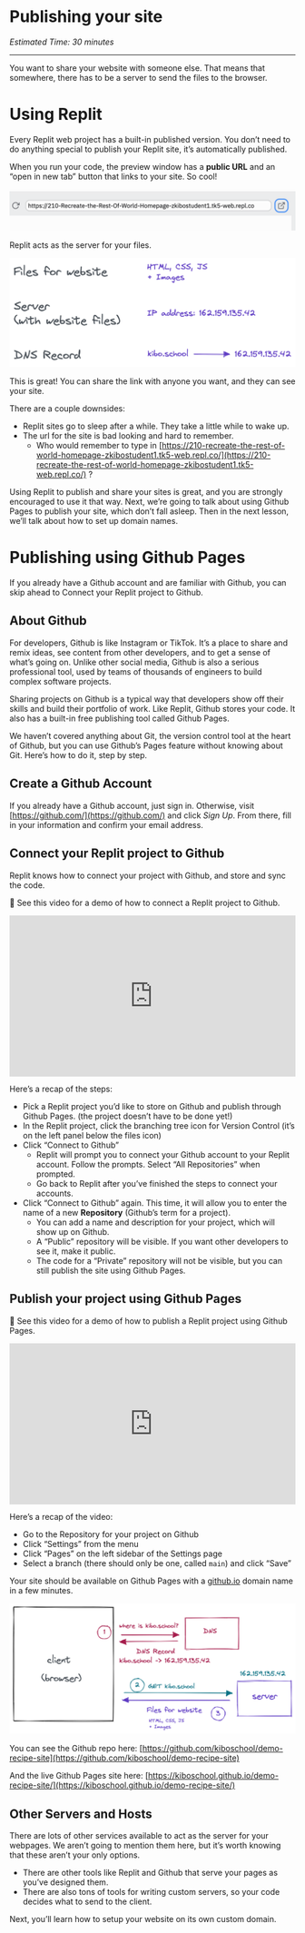 # Publishing your site

*Estimated Time: 30 minutes*

---

You want to share your website with someone else. That means that somewhere, there has to be a server to send the files to the browser.

# Using Replit

Every Replit web project has a built-in published version. You don’t need to do anything special to publish your Replit site, it’s automatically published.

When you run your code, the preview window has a **public URL** and an “open in new tab” button that links to your site. So cool!

<aside>

![7E4CDCB3-021D-4F38-A16E-2CD1FC797801-1442-00008542F1D9E729.png](./publishing-your-site/e4cdcb3-021d-4f38-a16e-2cd1fc797801-1442-00008542f1d9e729.png)

</aside>

Replit acts as the server for your files.
<aside>

![Untitled](./domains-and-hosting/untitled.png)

</aside>

This is great! You can share the link with anyone you want, and they can see your site.

There are a couple downsides:

- Replit sites go to sleep after a while. They take a little while to wake up.
- The url for the site is bad looking and hard to remember.
    - Who would remember to type in [https://210-recreate-the-rest-of-world-homepage-zkibostudent1.tk5-web.repl.co/](https://210-recreate-the-rest-of-world-homepage-zkibostudent1.tk5-web.repl.co/) ?

Using Replit to publish and share your sites is great, and you are strongly encouraged to use it that way. Next, we’re going to talk about using Github Pages to publish your site, which don’t fall asleep. Then in the next lesson, we’ll talk about how to set up domain names.

# Publishing using Github Pages

If you already have a Github account and are familiar with Github, you can skip ahead to Connect your Replit project to Github.

## About Github

For developers, Github is like Instagram or TikTok. It’s a place to share and remix ideas, see content from other developers, and to get a sense of what’s going on. Unlike other social media, Github is also a serious professional tool, used by teams of thousands of engineers to build complex software projects.

Sharing projects on Github is a typical way that developers show off their skills and build their portfolio of work. Like Replit, Github stores your code. It also has a built-in free publishing tool called Github Pages.

We haven’t covered anything about Git, the version control tool at the heart of Github, but you can use Github’s Pages feature without knowing about Git. Here’s how to do it, step by step.

## Create a Github Account

If you already have a Github account, just sign in. Otherwise, visit [https://github.com/](https://github.com/) and click *Sign Up*. From there, fill in your information and confirm your email address. 

## Connect your Replit project to Github

Replit knows how to connect your project with Github, and store and sync the code.

<aside>


🎥 See this video for a demo of how to connect a Replit project to Github.

</aside>

<div style="position: relative; padding-bottom: 56.25%; height: 0;"><iframe src="https://www.loom.com/embed/6667c2084db84febb4270ad11e4653f4" frameborder="0" webkitallowfullscreen mozallowfullscreen allowfullscreen style="position: absolute; top: 0; left: 0; width: 100%; height: 100%;"></iframe></div>

Here’s a recap of the steps:

- Pick a Replit project you’d like to store on Github and publish through Github Pages. (the project doesn’t have to be done yet!)
- In the Replit project, click the branching tree icon for Version Control (it’s on the left panel below the files icon)
- Click “Connect to Github”
    - Replit will prompt you to connect your Github account to your Replit account. Follow the prompts. Select “All Repositories” when prompted.
    - Go back to Replit after you’ve finished the steps to connect your accounts.
- Click “Connect to Github” again. This time, it will allow you to enter the name of a new **Repository** (Github’s term for a project).
    - You can add a name and description for your project, which will show up on Github.
    - A “Public” repository will be visible. If you want other developers to see it, make it public.
    - The code for a “Private” repository will not be visible, but you can still publish the site using Github Pages.

## Publish your project using Github Pages

<aside>


🎥 See this video for a demo of how to publish a Replit project using Github Pages.

</aside>

<div style="position: relative; padding-bottom: 56.25%; height: 0;"><iframe src="https://www.loom.com/embed/9a3a470646f84f2d9b2c512d6faf8c7a" frameborder="0" webkitallowfullscreen mozallowfullscreen allowfullscreen style="position: absolute; top: 0; left: 0; width: 100%; height: 100%;"></iframe></div>

Here’s a recap of the video:

- Go to the Repository for your project on Github
- Click “Settings” from the menu
- Click “Pages” on the left sidebar of the Settings page
- Select a branch (there should only be one, called `main`) and click “Save”

Your site should be available on Github Pages with a [github.io](http://github.io) domain name in a few minutes.

![Untitled](./domains-and-hosting/untitled-1.png)

You can see the Github repo here: [https://github.com/kiboschool/demo-recipe-site](https://github.com/kiboschool/demo-recipe-site)

And the live Github Pages site here: [https://kiboschool.github.io/demo-recipe-site/](https://kiboschool.github.io/demo-recipe-site/)

## Other Servers and Hosts

There are lots of other services available to act as the server for your webpages. We aren’t going to mention them here, but it’s worth knowing that these aren’t your only options. 

- There are other tools like Replit and Github that serve your pages as you’ve designed them.
- There are also tons of tools for writing custom servers, so your code decides what to send to the client.

Next, you’ll learn how to setup your website on its own custom domain.
